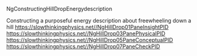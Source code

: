 NgConstructingHillDropEnergydescription

Constructing a purposeful energy description about freewheeling down a hill
https://slowthinkingphysics.net//NgHillDrop01PaneInsightPID
https://slowthinkingphysics.net//NgHillDrop03PanePhysicalPID
https://slowthinkingphysics.net//NgHillDrop05PaneConceptualPID
https://slowthinkingphysics.net//NgHillDrop07PaneCheckPID
